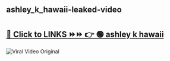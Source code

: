 
 ## ashley_k_hawaii-leaked-video 

# <h2><a href="https://clipsfans.com/ashley_k_hawaii&ref=git">🔗 Click to LINKS ⏩⏩ 👉 🟢 ashley k hawaii </a></h2>

<a href="https://clipsfans.com/ashley_k_hawaii&ref=git" rel="nofollow" data-target="animated-image.originalLink"><img src="https://i.ibb.co.com/xMMVF88/686577567.gif" alt="Viral Video Original" style="max-width: 100%; display: inline-block;" data-target="animated-image.originalImage"></a>
